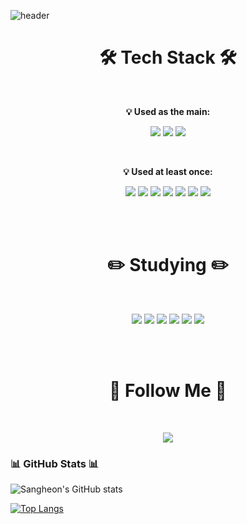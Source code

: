 ![header](https://capsule-render.vercel.app/api?type=waving&color=gradient&height=300&section=header&text=Grow%201%25%20every%20day%20%F0%9F%8C%B1)

<h1 align="center">
  <b>🛠️ Tech Stack 🛠️</b>
</h1>
<br>
<p align="center">
  <b>💡 Used as the main:</b>
</p>

<p align="center">
  <img src="https://img.shields.io/badge/Java-007396?style=flat-square&logo=java&logoColor=white"/>
  <img src="https://img.shields.io/badge/Spring-6DB33F?style=flat-square&logo=spring&logoColor=white"/>
  <img src="https://img.shields.io/badge/SpringBoot-6DB33F?style=flat-square&logo=SpringBoot&logoColor=white"/>
</p>
<br>
<p align="center">
  <b>💡 Used at least once:</b>
</p>

<p align="center">
  <img src="https://img.shields.io/badge/JavaScript-F7DF1E?style=flat-square&logo=javascript&logoColor=black"/>
  <img src="https://img.shields.io/badge/HTML-E34F26?style=flat-square&logo=html5&logoColor=white"/>
  <img src="https://img.shields.io/badge/CSS-1572B6?style=flat-square&logo=css3&logoColor=white"/>
  <img src="https://img.shields.io/badge/Python-3766AB?style=flat-square&logo=Python&logoColor=white"/>
  <img src="https://img.shields.io/badge/Flutter-02569B?style=flat-square&logo=flutter&logoColor=white"/>
  <img src="https://img.shields.io/badge/C-A8B9CC?style=flat-square&logo=c&logoColor=white"/>
  <img src="https://img.shields.io/badge/C%2B%2B-00599C?style=flat-square&logo=cplusplus&logoColor=white"/>
</p>

<br><br>

<h1 align="center">
  <b>✏️ Studying ✏️</b>
</h1>
<br>
<p align="center">
  <img src="https://img.shields.io/badge/Postgresql-4169E1?style=flat-square&logo=Postgresql&logoColor=white"/>
  <img src="https://img.shields.io/badge/Redis-DC382D?style=flat-square&logo=Redis&logoColor=white"/>
  <img src="https://img.shields.io/badge/SpringSecurity-6DB33F?style=flat-square&logo=springsecurity&logoColor=white"/>
  <img src="https://img.shields.io/badge/Kotlin-7F52FF?style=flat-square&logo=Kotlin&logoColor=white"/>
  <img src="https://img.shields.io/badge/AWS-232F3E?style=flat-square&logo=amazonwebservices&logoColor=white"/>
  <img src="https://img.shields.io/badge/Docker-2496ED?style=flat-square&logo=Docker&logoColor=white"/>
</p>

<br><br>

<h1 align="center">
  <b>🌈 Follow Me 🌈</b>
</h1>
<br>
<p align="center">
  <a href="mailto:ryrymel35@gmail.com">
    <img src="https://img.shields.io/badge/Gmail-d14836?style=flat-square&logo=Gmail&logoColor=white"/>
  </a>
</p>

### 📊 GitHub Stats 📊

![Sangheon's GitHub stats](https://github-readme-stats.vercel.app/api?username=growth1percent&show_icons=true&theme=transparent)

[![Top Langs](https://github-readme-stats.vercel.app/api/top-langs/?username=growth1percent)](https://github.com/anuraghazra/github-readme-stats)

